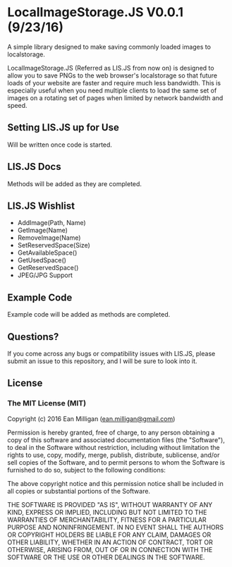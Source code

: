 # LocalImageStorage.JS V0.0.1 (9/23/16)

A simple library designed to make saving commonly loaded images to localstorage.

LocalImageStorage.JS (Referred as LIS.JS from now on) is designed to allow you to save PNGs to the web browser's localstorage so that future loads of your website are faster and require much less bandwidth.  This is especially useful when you need multiple clients to load the same set of images on a rotating set of pages when limited by network bandwidth and speed.

## Setting LIS.JS up for Use

Will be written once code is started.

## LIS.JS Docs

Methods will be added as they are completed.

## LIS.JS Wishlist

* AddImage(Path, Name)
* GetImage(Name)
* RemoveImage(Name)
* SetReservedSpace(Size)
* GetAvailableSpace()
* GetUsedSpace()
* GetReservedSpace()
* JPEG/JPG Support

## Example Code

Example code will be added as methods are completed.

## Questions?

If you come across any bugs or compatibility issues with LIS.JS, please submit an issue to this repository, and I will be sure to look into it.

## License

### The MIT License (MIT)
Copyright (c) 2016 Ean Milligan (ean.milligan@gmail.com)

Permission is hereby granted, free of charge, to any person obtaining a copy of this software and associated documentation files (the "Software"), to deal in the Software without restriction, including without limitation the rights to use, copy, modify, merge, publish, distribute, sublicense, and/or sell copies of the Software, and to permit persons to whom the Software is furnished to do so, subject to the following conditions:

The above copyright notice and this permission notice shall be included in all copies or substantial portions of the Software.

THE SOFTWARE IS PROVIDED "AS IS", WITHOUT WARRANTY OF ANY KIND, EXPRESS OR IMPLIED, INCLUDING BUT NOT LIMITED TO THE WARRANTIES OF MERCHANTABILITY, FITNESS FOR A PARTICULAR PURPOSE AND NONINFRINGEMENT. IN NO EVENT SHALL THE AUTHORS OR COPYRIGHT HOLDERS BE LIABLE FOR ANY CLAIM, DAMAGES OR OTHER LIABILITY, WHETHER IN AN ACTION OF CONTRACT, TORT OR OTHERWISE, ARISING FROM, OUT OF OR IN CONNECTION WITH THE SOFTWARE OR THE USE OR OTHER DEALINGS IN THE SOFTWARE.
